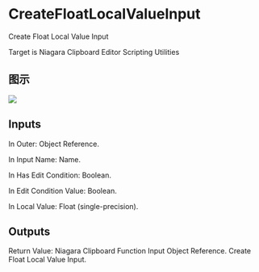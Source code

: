 # CreateFloatLocalValueInput

Create Float Local Value Input

Target is Niagara Clipboard Editor Scripting Utilities

## 图示

![]($-20221218-19172397.png)

## Inputs

In Outer: Object Reference.

In Input Name: Name.

In Has Edit Condition: Boolean.

In Edit Condition Value: Boolean.

In Local Value: Float (single-precision).  

## Outputs

Return Value: Niagara Clipboard Function Input Object Reference. Create Float Local Value Input.

